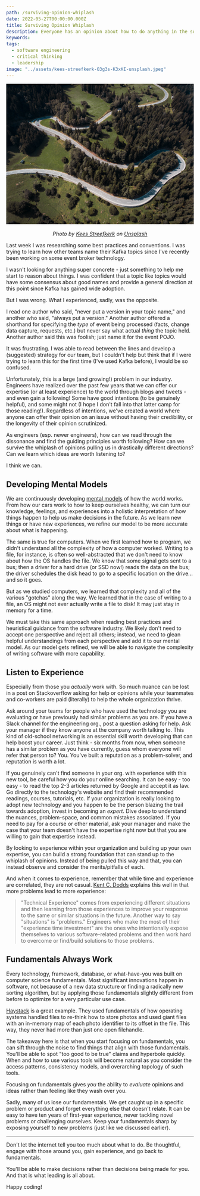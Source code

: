 ```yaml
---
path: /surviving-opinion-whiplash
date: 2022-05-27T00:00:00.000Z
title: Surviving Opinion Whiplash
description: Everyone has an opinion about how to do anything in the software industry. This is how you can survive the whiplash of running in one direction and then be told to run the opposite direction
keywords:
tags:
  - software engineering
  - critical thinking
  - leadership
image: "../assets/kees-streefkerk-O3g3s-K3xKI-unsplash.jpeg"
---
```


<center>

!["winding road"](../assets/kees-streefkerk-O3g3s-K3xKI-unsplash.jpeg)

<i> 

Photo by <a href="https://unsplash.com/@kees_streefkerk?utm_source=unsplash&utm_medium=referral&utm_content=creditCopyText">Kees Streefkerk</a> on <a href="https://unsplash.com/s/photos/toss-and-turn?utm_source=unsplash&amp;utm_medium=referral&amp;utm_content=creditCopyText">Unsplash</a>
  
</i>

</center>

Last week I was researching some best practices and conventions. I was trying to learn how other teams name their Kafka topics since I've recently been working on some event broker technology. 

I wasn't looking for anything super concrete - just something to help me start to reason about things. I was confident that a topic like topics would have some consensus about good names and provide a general direction at this point since Kafka has gained wide adoption. 

But I was wrong. What I experienced, sadly, was the opposite.

I read one author who said, "never put a version in your topic name," and another who said, "always put a version." Another author offered a shorthand for specifying the _type_ of event being processed (facts, change data capture, requests, etc.) but never say what actual _thing_ the topic held. Another author said this was foolish; just name it for the event POJO.

It was frustrating. I was able to read between the lines and develop a (suggested) strategy for our team, but I couldn't help but think that if I were trying to learn this for the first time (I've used Kafka before), I would be so confused.

Unfortunately, this is a large (and growing!) problem in our industry. Engineers have realized over the past few years that we can offer our expertise (or at least experience) to the world through blogs and tweets - and even gain a following! Some have good intentions (to be genuinely helpful), and some might not (I hope I don't fall into that latter camp for those reading!). Regardless of intentions, we've created a world where anyone can offer their opinion on an issue without having their credibility, or the longevity of their opinion scrutinized.

As engineers (esp. newer engineers), how can we read through the dissonance and find the guiding principles worth following? How can we survive the whiplash of opinions pulling us in drastically different directions? Can we learn which ideas are worth listening to? 

I think we can.

## Developing Mental Models

We are continuously developing [mental models](https://en.wikipedia.org/wiki/Mental_model) of how the world works. From how our cars work to how to keep ourselves healthy, we can turn our knowledge, feelings, and experiences into a holistic interpretation of how things happen to help us make decisions in the future. As we learn new things or have new experiences, we refine our model to be more accurate about what is happening.

The same is true for computers. When we first learned how to program, we didn't understand all the complexity of how a computer worked. Writing to a file, for instance, is often so well-abstracted that we don't need to know about how the OS handles the file. We know that some signal gets sent to a bus; then a driver for a hard drive (or SSD now!) reads the data on the bus; the driver schedules the disk head to go to a specific location on the drive... and so it goes.

But as we studied computers, we learned that complexity and all of the various "gotchas" along the way. We learned that in the case of writing to a file, an OS might not ever actually write a file to disk! It may just stay in memory for a time. 

We must take this same approach when reading best practices and heuristical guidance from the software industry. We likely don't need to accept one perspective and reject all others; instead, we need to glean helpful understandings from each perspective and add it to our mental model. As our model gets refined, we will be able to navigate the complexity of writing software with more capability.

## Listen to Experience

Especially from those you _actually_ work with. So much nuance can be lost in a post on Stackoverflow asking for help or opinions while your teammates and co-workers are paid (literally) to help the whole organization thrive. 

Ask around your teams for people who have used the technology you are evaluating or have previously had similar problems as you are. If you have a Slack channel for the engineering org., post a question asking for help. Ask your manager if they know anyone at the company worth talking to. This kind of old-school networking is an essential skill worth developing that can help boost your career. Just think - six months from now, when someone has a similar problem as you have currently, guess whom everyone will refer that person to? You. You've built a reputation as a problem-solver, and reputation is worth a lot.

If you genuinely can't find someone in your org. with experience with this new tool, be careful how you do your online searching. It can be easy - too easy - to read the top 2-3 articles returned by Google and accept it as law. Go directly to the technology's website and find their recommended readings, courses, tutorials, etc. If your organization is really looking to adopt new technology and you happen to be the person blazing the trail towards adoption, invest in becoming an _expert_. Dive deep to understand the nuances, problem-space, and common mistakes associated. If you need to pay for a course or other material, ask your manager and make the case that your team doesn't have the expertise right now but that you are willing to gain that expertise instead.

By looking to experience within your organization and building up your own expertise, you can build a strong foundation that can stand up to the whiplash of opinions. Instead of being pulled this way and that, you can instead observe and consider the merits/pitfalls of each.

And when it comes to experience, remember that while time and experience are correlated, they are not casual. [Kent C. Dodds](https://kentcdodds.com/blog/how-to-get-experience-as-a-software-engineer) explains this well in that more problems lead to more experience:

> "Technical Experience" comes from experiencing different situations and then learning from those experiences to improve your response to the same or similar situations in the future. Another way to say "situations" is "problems." Engineers who make the most of their "experience time investment" are the ones who intentionally expose themselves to various software-related problems and then work hard to overcome or find/build solutions to those problems.

## Fundamentals Always Work

Every technology, framework, database, or what-have-you was built on computer science fundamentals. Most significant innovations happen in software, not because of a new data structure or finding a radically new sorting algorithm, but by applying those fundamentals slightly different from before to optimize for a very particular use case. 

[Haystack](https://engineering.fb.com/2009/04/30/core-data/needle-in-a-haystack-efficient-storage-of-billions-of-photos/) is a great example. They used fundamentals of how operating systems handled files to re-think how to store photos and used giant files with an in-memory map of each photo identifier to its offset in the file. This way, they never had more than just one open filehandle. 

The takeaway here is that when you start focusing on fundamentals, you can sift through the noise to find things that align with those fundamentals. You'll be able to spot "too good to be true" claims and hyperbole quickly. When and how to use various tools will become natural as you consider the access patterns, consistency models, and overarching topology of such tools. 

Focusing on fundamentals gives _you_ the ability to _evaluate_ opinions and ideas rather than feeling like they wash over you.

Sadly, many of us lose our fundamentals. We get caught up in a specific problem or product and forget everything else that doesn't relate. It can be easy to have ten years of first-year experience, never tackling novel problems or challenging ourselves. Keep your fundamentals sharp by exposing yourself to new problems (just like we discussed earlier).

---

Don't let the internet tell you too much about what to do. Be thoughtful, engage with those around you, gain experience, and go back to fundamentals.

You'll be able to make decisions rather than decisions being made for you. And that is what leading is all about.

Happy coding!
